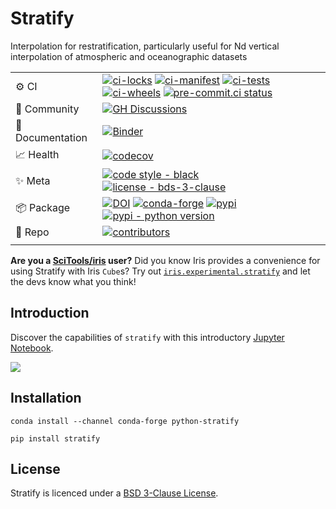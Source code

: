 # Stratify

Interpolation for restratification, particularly useful for Nd vertical interpolation of atmospheric and oceanographic datasets

|                  |                                                                                                                                                                                                                                                                                                                                                                                                                                                                                                                                                                                                                                                                                                                                                                                                                                                                                                                                    |
|------------------|------------------------------------------------------------------------------------------------------------------------------------------------------------------------------------------------------------------------------------------------------------------------------------------------------------------------------------------------------------------------------------------------------------------------------------------------------------------------------------------------------------------------------------------------------------------------------------------------------------------------------------------------------------------------------------------------------------------------------------------------------------------------------------------------------------------------------------------------------------------------------------------------------------------------------------|
| ⚙️ CI            | [![ci-locks](https://github.com/SciTools/python-stratify/actions/workflows/ci-locks.yml/badge.svg)](https://github.com/SciTools/python-stratify/actions/workflows/ci-locks.yml) [![ci-manifest](https://github.com/SciTools/python-stratify/actions/workflows/ci-manifest.yml/badge.svg)](https://github.com/SciTools/python-stratify/actions/workflows/ci-manifest.yml) [![ci-tests](https://github.com/SciTools/python-stratify/actions/workflows/ci-tests.yml/badge.svg)](https://github.com/SciTools/python-stratify/actions/workflows/ci-tests.yml) [![ci-wheels](https://github.com/SciTools/python-stratify/actions/workflows/ci-wheels.yml/badge.svg)](https://github.com/SciTools/python-stratify/actions/workflows/ci-wheels.yml) [![pre-commit.ci status](https://results.pre-commit.ci/badge/github/SciTools/python-stratify/master.svg)](https://results.pre-commit.ci/latest/github/SciTools/python-stratify/master) |
| 💬 Community     | [![GH Discussions](https://img.shields.io/badge/github-discussions%20%F0%9F%92%AC-yellow?logo=github&logoColor=lightgrey)](https://github.com/SciTools/python-stratify/discussions)                                                                                                                                                                                                                                                                                                                                                                                                                                                                                                                                                                                                                                                                                                                                                |
| 📖 Documentation | [![Binder](http://mybinder.org/badge.svg)](http://mybinder.org:/repo/scitools-incubator/python-stratify)                                                                                                                                                                                                                                                                                                                                                                                                                                                                                                                                                                                                                                                                                                                                                                                                                           |
| 📈 Health        | [![codecov](https://codecov.io/gh/SciTools/python-stratify/branch/master/graph/badge.svg?token=v1R1bJ4kYr)](https://codecov.io/gh/SciTools/python-stratify)                                                                                                                                                                                                                                                                                                                                                                                                                                                                                                                                                                                                                                                                                                                                                                        |
| ✨ Meta           | [![code style - black](https://img.shields.io/badge/code%20style-black-000000.svg)](https://github.com/psf/black) [![license - bds-3-clause](https://img.shields.io/github/license/SciTools/python-stratify)](https://github.com/python-stratify/python-stratify/blob/main/LICENSE)                                                                                                                                                                                                                                                                                                                                                                                                                                                                                                                                                                                                                                                |
| 📦 Package       | [![DOI](https://img.shields.io/badge/DOI-10.5281%2Fzenodo.7863857-blue)](https://doi.org/10.5281/zenodo.7863857) [![conda-forge](https://img.shields.io/conda/vn/conda-forge/python-stratify?color=orange&label=conda-forge&logo=conda-forge&logoColor=white)](https://anaconda.org/conda-forge/python-stratify) [![pypi](https://img.shields.io/pypi/v/stratify?color=orange&label=pypi&logo=python&logoColor=white)](https://pypi.org/project/stratify/) [![pypi - python version](https://img.shields.io/pypi/pyversions/stratify.svg?color=orange&logo=python&label=python&logoColor=white)](https://pypi.org/project/stratify/)                                                                                                                                                                                                                                                                                                                                |
| 🧰 Repo          | [![contributors](https://img.shields.io/github/contributors/SciTools/python-stratify)](https://github.com/SciTools/python-stratify/graphs/contributors)                                                                                                                                                                                                                                                                                                                                                                                                                                                                                                                                                                                                                                                                                                                                                                            |
|                  |                                                                                                                                                                                                                                                                                                                                                                                                                                                                                                                                                                                                                                                                                                                                                                                                                                                                                                                                    |


**Are you a [SciTools/iris](https://github.com/SciTools/iris) user?** Did you know Iris provides a convenience for using Stratify with Iris `Cube`s? Try out [`iris.experimental.stratify`](https://scitools-iris.readthedocs.io/en/latest/generated/api/iris/experimental/stratify.html) and let the devs know what you think!

## Introduction

Discover the capabilities of `stratify` with this introductory [Jupyter Notebook](https://github.com/SciTools-incubator/python-stratify/blob/master/index.ipynb).

![](https://SciTools-incubator.github.io/python-stratify/summary.png)

## Installation

```shell
conda install --channel conda-forge python-stratify
```
```shell
pip install stratify
```

## License
Stratify is licenced under a [BSD 3-Clause License](LICENSE).

